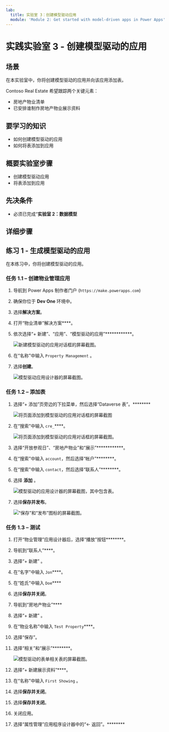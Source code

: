 ```yaml
---
lab:
  title: 实验室 3：创建模型驱动应用
  module: 'Module 2: Get started with model-driven apps in Power Apps'
---
```


# 实践实验室 3 - 创建模型驱动的应用

## 场景

在本实验室中，你将创建模型驱动的应用并向该应用添加表。

Contoso Real Estate 希望跟踪两个关键元素：

- 房地产物业清单
- 已安排谁制作房地产物业展示资料

## 要学习的知识

- 如何创建模型驱动的应用
- 如何将表添加到应用

## 概要实验室步骤

- 创建模型驱动应用
- 将表添加到应用
  
## 先决条件

- 必须已完成“**实验室 2：数据模型**

## 详细步骤

## 练习 1 - 生成模型驱动的应用

在本练习中，你将创建模型驱动的应用。

### 任务 1.1 – 创建物业管理应用

1. 导航到 Power Apps 制作者门户 (`https://make.powerapps.com`)

1. 确保你位于 **Dev One** 环境中。

1. 选择**解决方案**。

1. 打开“物业清单”解决方案****。

1. 依次选择“+ 新建”、“应用”、“模型驱动的应用”************。

    ![新建模型驱动的应用对话框的屏幕截图。](../media/new-mda.png)

1. 在“名称”中输入 `Property Management` 。

1. 选择**创建**。

    ![模型驱动应用设计器的屏幕截图。](../media/mda-designer.png)

### 任务 1.2 – 添加表

1. 选择“+ 添加”页旁边的下拉菜单，然后选择“Dataverse 表”。********

    ![将页面添加到模型驱动的应用对话框的屏幕截图](../media/mda-new-page.png)

1. 在“搜索”中输入 `cre_`****。

    ![将页面添加到模型驱动的应用对话框的屏幕截图。](../media/mda-add-tables.png)

1. 选择“开放参观日”、“房地产物业”和“展示”************。

1. 在“搜索”中输入 `account`，然后选择“帐户”********。

1. 在“搜索”中输入 `contact`，然后选择“联系人”********。

1. 选择 **添加** 。

    ![模型驱动的应用设计器的屏幕截图，其中包含表。](../media/mda-designer-with-tables.png)

1. 选择**保存并发布**。

    ![“保存”和“发布”图标的屏幕截图。](../media/mda-save-publish-btn.png)

### 任务 1.3 – 测试

1. 打开“物业管理”应用设计器后，选择“播放”按钮********。

1. 导航到“联系人”****。

1. 选择“+ 新建”  。

1. 在“名字”中输入 `Jon`****。

1. 在“姓氏”中输入 `Doe`****

1. 选择**保存并关闭**。

1. 导航到“房地产物业”****

1. 选择“+ 新建”  。

1. 在“物业名称”中输入 `Test Property`****。

1. 选择“保存”。

1. 选择“相关”和“展示”********。

    ![模型驱动的表单相关表的屏幕截图。](../media/mda-related-records.png)

1. 选择“+ 新建展示资料”****。

1. 在“名称”中输入 `First Showing` 。

1. 选择**保存并关闭**。

1. 选择**保存并关闭**。

1. 关闭应用。

1. 选择“属性管理”应用程序设计器中的“<- 返回”。********
